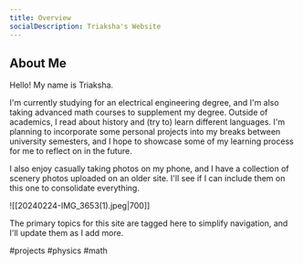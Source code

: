 ```yaml
---
title: Overview
socialDescription: Triaksha's Website
---
```

## About Me
Hello! My name is Triaksha. 

I'm currently studying for an electrical engineering degree, and I'm also taking advanced math courses to supplement my degree. Outside of academics, I read about history and (try to) learn different languages. I'm planning to incorporate some personal projects into my breaks between university semesters, and I hope to showcase some of my learning process for me to reflect on in the future.   

I also enjoy casually taking photos on my phone, and I have a collection of scenery photos uploaded on an older site. I'll see if I can include them on this one to consolidate everything. 

![[20240224-IMG_3653(1).jpeg|700]] 



The primary topics for this site are tagged here to simplify navigation, and I'll update them as I add more.  

#projects #physics #math 
